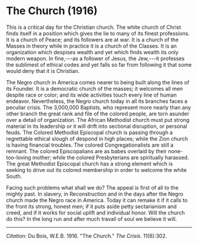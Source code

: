 <!--
title:   The Church
author:  Du Bois, W.E.B.
journal: The Crisis
year:    1916
volume:  11
issue:   6
pages:   302
-->

# The Church (1916)

This is a critical day for the Christian church. The white church of Christ finds itself in a position which gives the lie to many of its finest professions. It is a church of
Peace; and its followers are at war. It is a church of the Masses in
theory while in practice it is a church of the Classes. It is an
organization which despises wealth and yet which finds wealth its only
modern weapon. In fine,---as a follower of Jesus, the Jew,---it
professes the sublimest of ethical codes and yet falls so far from
following it that some would deny that it is Christian.

The Negro church in America comes nearer to being built along the lines
of its Founder. It is a democratic church of the masses; it welcomes all
men despite race or color; and its wide activities touch every line of
human endeavor. Nevertheless, the Negro church today in all its branches
faces a peculiar crisis. The 3,000,000 Baptists, who represent more
nearly than any other branch the great rank and file of the colored
people, are torn asunder over a detail of organization. The African
Methodist church must put strong material in its leadership or it will
drift into sectional disruption, or personal feuds. The Colored
Methodist Episcopal church is passing through a regrettable ethical
slough of despond in high places; while the Zion church is having
financial troubles. The colored Congregationalists are still a remnant.
The colored Episcopalians are as babes overlaid by their none-too-loving
mother; while the colored Presbyterians are spiritually harassed. The
great Methodist Episcopal church has a strong element which is seeking to drive out its colored membership in order to welcome
the white South.

Facing such problems what shall we do? The appeal is first of all to the
mighty past. In slavery, in Reconstruction and in the days after the
Negro church made the Negro race in America. Today it can remake it if
it calls to the front its strong, honest men; if it puts aside petty
sectarianism and creed, and if it works for social uplift and individual
honor. Will the church do this? In the long run and after much travail
of soul we believe it will.

______________
*Citation:* Du Bois, W.E.B. 1916. "The Church." *The Crisis*. 11(6):302.